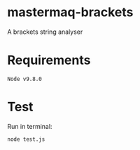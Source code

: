 # mastermaq-brackets
A brackets string analyser

# Requirements
`Node v9.8.0`

# Test
Run in terminal:
```bash
node test.js
```
